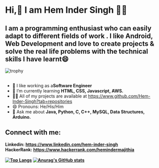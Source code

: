 # Hi,👋 I am Hem Inder Singh :man_with_turban:
## I am a programming enthusiast who can easily adapt to different fields of work . I like Android, Web Development and love to create projects & solve the real life problems with the technical skills I have learnt:smile:<br>
<!--  [![trophy](https://github-profile-trophy.vercel.app/?username=Hem-Inder-Singh)](https://github.com/ryo-ma/github-profile-trophy) -->
 ![trophy](https://github-profile-trophy.vercel.app/?username=Hem-Inder-Singh&theme=flat&title=Repository,Commits,Followers,Joined2020)<br><br>
 
- 🔭 I like working as a<b>Software Engineer</b>
- 🌱 I’m currently learning <b>HTML, CSS, Javascript, AWS.</b>
- 👨‍💻  All of my projects are available at https://www.github.com/Hem-Inder-Singh?tab=repositories
- 😄 Pronouns: He/His/Him
- 💬 Ask me about <b>Java, Python, C, C++, MySQL, Data Structures, Arduino.
## Connect with me:<br>
<b>Linkedin: </b>https://www.linkedin.com/hem-inder-singh<br>
<b>HackerRank: </b>https://www.hackerrank.com/hemindermajithia<br>
<br>
[![Top Langs](https://github-readme-stats.vercel.app/api/top-langs/?username=Hem-Inder-Singh&layout=compact)](https://github.com/anuraghazra/github-readme-stats)   [![Anurag's GitHub stats](https://github-readme-stats.vercel.app/api?username=Hem-Inder-Singh)](https://github.com/anuraghazra/github-readme-stats)








<!--
**Hem-Inder-Singh/Hem-Inder-Singh** is a ✨ _special_ ✨ repository because its `README.md` (this file) appears on your GitHub profile.

Here are some ideas to get you started:

- 🔭 I’m currently working on ...
- 🌱 I’m currently learning ...
- 👯 I’m looking to collaborate on ...
- 🤔 I’m looking for help with ...
- 💬 Ask me about ...
- 📫 How to reach me: ...
- 😄 Pronouns: ...
- ⚡ Fun fact: ...
-->
